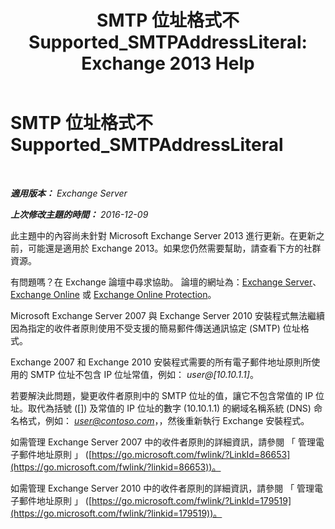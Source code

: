 ﻿---
title: 'SMTP 位址格式不 Supported_SMTPAddressLiteral: Exchange 2013 Help'
TOCTitle: SMTP 位址格式不 Supported_SMTPAddressLiteral
ms:assetid: b8b55917-d81f-4c0a-ad65-7bb10ac58df8
ms:mtpsurl: https://technet.microsoft.com/zh-tw/library/ms.exch.setupreadiness.smtpaddressliteral(v=EXCHG.150)
ms:contentKeyID: 50474045
ms.date: 05/21/2018
mtps_version: v=EXCHG.150
ms.translationtype: MT
---

# SMTP 位址格式不 Supported\_SMTPAddressLiteral

 

_**適用版本：** Exchange Server_

_**上次修改主題的時間：** 2016-12-09_

此主題中的內容尚未針對 Microsoft Exchange Server 2013 進行更新。在更新之前，可能還是適用於 Exchange 2013。如果您仍然需要幫助，請查看下方的社群資源。

有問題嗎？在 Exchange 論壇中尋求協助。 論壇的網址為：[Exchange Server](https://go.microsoft.com/fwlink/p/?linkid=60612)、 [Exchange Online](https://go.microsoft.com/fwlink/p/?linkid=267542) 或 [Exchange Online Protection](https://go.microsoft.com/fwlink/p/?linkid=285351)。

Microsoft Exchange Server 2007 與 Exchange Server 2010 安裝程式無法繼續因為指定的收件者原則使用不受支援的簡易郵件傳送通訊協定 (SMTP) 位址格式。

Exchange 2007 和 Exchange 2010 安裝程式需要的所有電子郵件地址原則所使用的 SMTP 位址不包含 IP 位址常值，例如： *user@\[10.10.1.1\]*。

若要解決此問題，變更收件者原則中的 SMTP 位址的值，讓它不包含常值的 IP 位址。取代為括號 (\[\]) 及常值的 IP 位址的數字 (10.10.1.1) 的網域名稱系統 (DNS) 命名格式，例如： *user@contoso.com*，，然後重新執行 Exchange 安裝程式。

如需管理 Exchange Server 2007 中的收件者原則的詳細資訊，請參閱 「 管理電子郵件地址原則 」 ([https://go.microsoft.com/fwlink/?LinkId=86653](https://go.microsoft.com/fwlink/?linkid=86653))。

如需管理 Exchange Server 2010 中的收件者原則的詳細資訊，請參閱 「 管理電子郵件地址原則 」 ([https://go.microsoft.com/fwlink/?LinkId=179519](https://go.microsoft.com/fwlink/?linkid=179519))。

